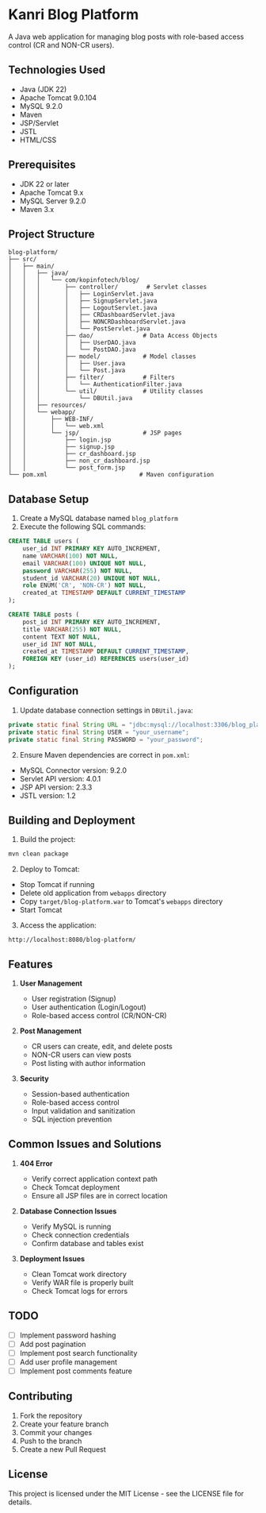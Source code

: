 # Kanri Blog Platform

A Java web application for managing blog posts with role-based access control (CR and NON-CR users).

## Technologies Used

- Java (JDK 22)
- Apache Tomcat 9.0.104
- MySQL 9.2.0
- Maven
- JSP/Servlet
- JSTL
- HTML/CSS

## Prerequisites

- JDK 22 or later
- Apache Tomcat 9.x
- MySQL Server 9.2.0
- Maven 3.x

## Project Structure

```
blog-platform/
├── src/
│   ├── main/
│   │   ├── java/
│   │   │   └── com/kopinfotech/blog/
│   │   │       ├── controller/        # Servlet classes
│   │   │       │   ├── LoginServlet.java
│   │   │       │   ├── SignupServlet.java
│   │   │       │   ├── LogoutServlet.java
│   │   │       │   ├── CRDashboardServlet.java
│   │   │       │   ├── NONCRDashboardServlet.java
│   │   │       │   └── PostServlet.java
│   │   │       ├── dao/              # Data Access Objects
│   │   │       │   ├── UserDAO.java
│   │   │       │   └── PostDAO.java
│   │   │       ├── model/            # Model classes
│   │   │       │   ├── User.java
│   │   │       │   └── Post.java
│   │   │       ├── filter/           # Filters
│   │   │       │   └── AuthenticationFilter.java
│   │   │       └── util/             # Utility classes
│   │   │           └── DBUtil.java
│   │   ├── resources/
│   │   └── webapp/
│   │       ├── WEB-INF/
│   │       │   └── web.xml
│   │       └── jsp/                  # JSP pages
│   │           ├── login.jsp
│   │           ├── signup.jsp
│   │           ├── cr_dashboard.jsp
│   │           ├── non_cr_dashboard.jsp
│   │           └── post_form.jsp
└── pom.xml                          # Maven configuration
```

## Database Setup

1. Create a MySQL database named `blog_platform`
2. Execute the following SQL commands:

```sql
CREATE TABLE users (
    user_id INT PRIMARY KEY AUTO_INCREMENT,
    name VARCHAR(100) NOT NULL,
    email VARCHAR(100) UNIQUE NOT NULL,
    password VARCHAR(255) NOT NULL,
    student_id VARCHAR(20) UNIQUE NOT NULL,
    role ENUM('CR', 'NON-CR') NOT NULL,
    created_at TIMESTAMP DEFAULT CURRENT_TIMESTAMP
);

CREATE TABLE posts (
    post_id INT PRIMARY KEY AUTO_INCREMENT,
    title VARCHAR(255) NOT NULL,
    content TEXT NOT NULL,
    user_id INT NOT NULL,
    created_at TIMESTAMP DEFAULT CURRENT_TIMESTAMP,
    FOREIGN KEY (user_id) REFERENCES users(user_id)
);
```

## Configuration

1. Update database connection settings in `DBUtil.java`:
```java
private static final String URL = "jdbc:mysql://localhost:3306/blog_platform";
private static final String USER = "your_username";
private static final String PASSWORD = "your_password";
```

2. Ensure Maven dependencies are correct in `pom.xml`:
- MySQL Connector version: 9.2.0
- Servlet API version: 4.0.1
- JSP API version: 2.3.3
- JSTL version: 1.2

## Building and Deployment

1. Build the project:
```bash
mvn clean package
```

2. Deploy to Tomcat:
- Stop Tomcat if running
- Delete old application from `webapps` directory
- Copy `target/blog-platform.war` to Tomcat's `webapps` directory
- Start Tomcat

3. Access the application:
```
http://localhost:8080/blog-platform/
```

## Features

1. **User Management**
   - User registration (Signup)
   - User authentication (Login/Logout)
   - Role-based access control (CR/NON-CR)

2. **Post Management**
   - CR users can create, edit, and delete posts
   - NON-CR users can view posts
   - Post listing with author information

3. **Security**
   - Session-based authentication
   - Role-based access control
   - Input validation and sanitization
   - SQL injection prevention

## Common Issues and Solutions

1. **404 Error**
   - Verify correct application context path
   - Check Tomcat deployment
   - Ensure all JSP files are in correct location

2. **Database Connection Issues**
   - Verify MySQL is running
   - Check connection credentials
   - Confirm database and tables exist

3. **Deployment Issues**
   - Clean Tomcat work directory
   - Verify WAR file is properly built
   - Check Tomcat logs for errors

## TODO

- [ ] Implement password hashing
- [ ] Add post pagination
- [ ] Implement post search functionality
- [ ] Add user profile management
- [ ] Implement post comments feature

## Contributing

1. Fork the repository
2. Create your feature branch
3. Commit your changes
4. Push to the branch
5. Create a new Pull Request

## License

This project is licensed under the MIT License - see the LICENSE file for details. 